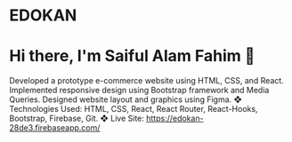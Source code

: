 # EDOKAN
# Hi there, I'm Saiful Alam Fahim 👋

Developed a prototype e-commerce website using HTML, CSS, and React.
Implemented responsive design using Bootstrap framework and Media Queries.
Designed website layout and graphics using Figma.
❖ Technologies Used: HTML, CSS, React, React Router, React-Hooks, Bootstrap, Firebase, Git.
❖ Live Site: https://edokan-28de3.firebaseapp.com/

